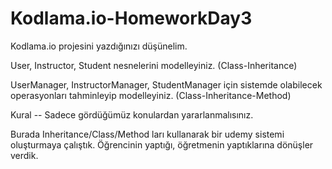 # Kodlama.io-HomeworkDay3
Kodlama.io projesini yazdığınızı düşünelim.

User, Instructor, Student nesnelerini modelleyiniz. (Class-Inheritance)

UserManager, InstructorManager, StudentManager için sistemde olabilecek operasyonları tahminleyip modelleyiniz. (Class-Inheritance-Method)

Kural -- Sadece gördüğümüz konulardan yararlanmalısınız.

Burada Inheritance/Class/Method ları kullanarak bir udemy sistemi oluşturmaya çalıştık. Öğrencinin yaptığı, öğretmenin yaptıklarına dönüşler verdik.
